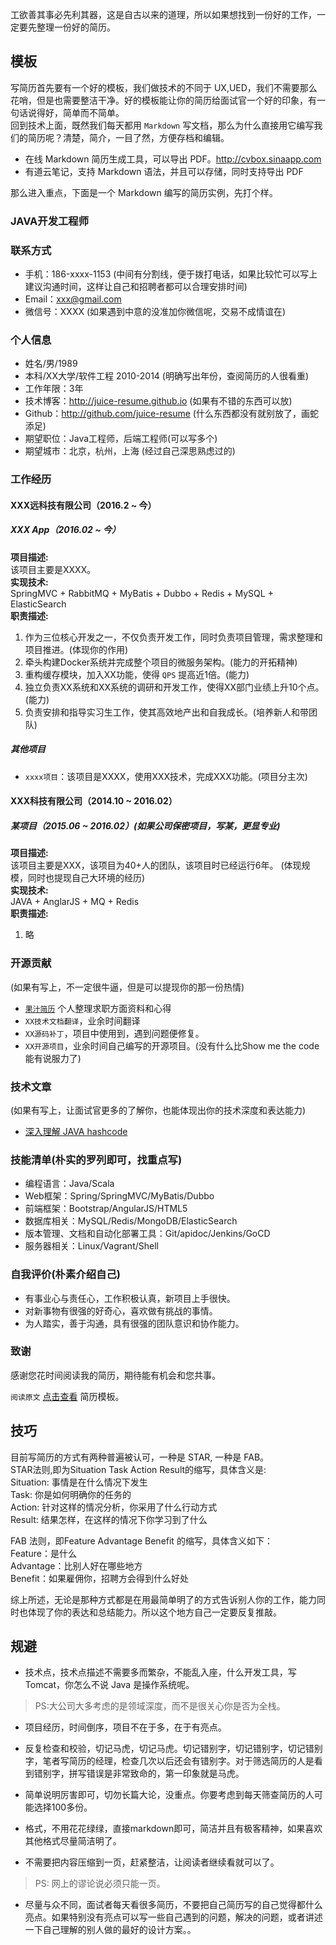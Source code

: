 工欲善其事必先利其器，这是自古以来的道理，所以如果想找到一份好的工作，一定要先整理一份好的简历。

## 模板
写简历首先要有一个好的模板，我们做技术的不同于 UX,UED，我们不需要那么花哨，但是也需要整洁干净。好的模板能让你的简历给面试官一个好的印象，有一句话说得好，简单而不简单。  
回到技术上面，既然我们每天都用 `Markdown` 写文档，那么为什么直接用它编写我们的简历呢？清楚，简介，一目了然，方便存档和编辑。  
- 在线 Markdown 简历生成工具，可以导出 PDF。http://cvbox.sinaapp.com  
- 有道云笔记，支持 Markdown 语法，并且可以存储，同时支持导出 PDF


那么进入重点，下面是一个 Markdown 编写的简历实例，先打个样。
### JAVA开发工程师
### 联系方式
- 手机：186-xxxx-1153 (中间有分割线，便于拨打电话，如果比较忙可以写上建议沟通时间，这样让自己和招聘者都可以合理安排时间)
- Email：xxx@gmail.com
- 微信号：XXXX (如果遇到中意的没准加你微信呢，交易不成情谊在)

### 个人信息
 - 姓名/男/1989 
 - 本科/XX大学/软件工程 2010-2014 (明确写出年份，查阅简历的人很看重)
 - 工作年限：3年
 - 技术博客：http://juice-resume.github.io   (如果有不错的东西可以放)
 - Github：http://github.com/juice-resume   (什么东西都没有就别放了，画蛇添足)
 - 期望职位：Java工程师，后端工程师(可以写多个)
 - 期望城市：北京，杭州，上海 (经过自己深思熟虑过的)

### 工作经历
#### XXX远科技有限公司（2016.2 ~ 今）
##### XXX App（2016.02 ~ 今）
**项目描述:**  
该项目主要是XXXX。  
**实现技术:**  
SpringMVC + RabbitMQ + MyBatis + Dubbo + Redis + MySQL + ElasticSearch  
**职责描述:**  
1. 作为三位核心开发之一，不仅负责开发工作，同时负责项目管理，需求整理和项目推进。(体现你的作用)
2. 牵头构建Docker系统并完成整个项目的微服务架构。(能力的开拓精神)
3. 重构缓存模块，加入XX功能，使得 `QPS` 提高近1倍。(能力)
4. 独立负责XX系统和XX系统的调研和开发工作，使得XX部门业绩上升10个点。(能力)
5. 负责安排和指导实习生工作，使其高效地产出和自我成长。(培养新人和带团队)

##### 其他项目
 - `xxxx项目`：该项目是XXXX，使用XXX技术，完成XXX功能。(项目分主次)

#### XXX科技有限公司（2014.10 ~ 2016.02）
##### 某项目（2015.06 ~ 2016.02）(如果公司保密项目，写某，更显专业)  
**项目描述:**  
该项目主要是XXX，该项目为40+人的团队，该项目时已经运行6年。 (体现规模，同时也提现自己大环境的经历)   
**实现技术:**  
JAVA + AnglarJS + MQ + Redis  
**职责描述:**  
1. 略

### 开源贡献
(如果有写上，不一定很牛逼，但是可以提现你的那一份热情)
- [`果汁简历`](http://github.com/juice-resume) 个人整理求职方面资料和心得
- `XX技术文档翻译`，业余时间翻译
- `XX源码补丁`，项目中使用到，遇到问题便修复。
- `XX开源项目`，业余时间自己编写的开源项目。(没有什么比Show me the code能有说服力了)

### 技术文章
(如果有写上，让面试官更多的了解你，也能体现出你的技术深度和表达能力)
- [深入理解 JAVA hashcode](http://www.majiang.life/blog/deep-dive-on-java-hashcode/)

### 技能清单(朴实的罗列即可，找重点写)
- 编程语言：Java/Scala
- Web框架：Spring/SpringMVC/MyBatis/Dubbo
- 前端框架：Bootstrap/AngularJS/HTML5
- 数据库相关：MySQL/Redis/MongoDB/ElasticSearch
- 版本管理、文档和自动化部署工具：Git/apidoc/Jenkins/GoCD
- 服务器相关：Linux/Vagrant/Shell

### 自我评价(朴素介绍自己)
- 有事业心与责任心，工作积极认真，新项目上手很快。
- 对新事物有很强的好奇心，喜欢做有挑战的事情。
- 为人踏实，善于沟通，具有很强的团队意识和协作能力。
### 致谢
感谢您花时间阅读我的简历，期待能有机会和您共事。  

`阅读原文` [点击查看](https://github.com/juice-resume/juice-resume.github.io/blob/master/%E7%AE%80%E5%8E%86%E6%A8%A1%E6%9D%BF.md) 简历模板。

## 技巧
目前写简历的方式有两种普遍被认可，一种是 STAR, 一种是 FAB。  
STAR法则,即为Situation Task Action Result的缩写，具体含义是:  
Situation: 事情是在什么情况下发生  
Task: 你是如何明确你的任务的  
Action: 针对这样的情况分析，你采用了什么行动方式  
Result: 结果怎样，在这样的情况下你学习到了什么 

FAB 法则，即Feature Advantage Benefit 的缩写，具体含义如下：  
Feature：是什么  
Advantage：比别人好在哪些地方  
Benefit：如果雇佣你，招聘方会得到什么好处  

综上所述，无论是那种方式都是在用最简单明了的方式告诉别人你的工作，能力同时也体现了你的表达和总结能力。所以这个地方自己一定要反复推敲。

## 规避

- 技术点，技术点描述不需要多而繁杂，不能乱入座，什么开发工具，写 Tomcat，你怎么不说 Java 是操作系统呢。     
 > PS:大公司大多考虑的是领域深度，而不是很关心你是否为全栈。

- 项目经历，时间倒序，项目不在于多，在于有亮点。

- 反复检查和校验，切记马虎，切记马虎。切记错别字，切记错别字，切记错别字，笔者写简历的经理，检查几次以后还会有错别字。对于筛选简历的人是看到错别字，拼写错误是非常致命的，第一印象就是马虎。

- 简单说明厉害即可，切勿长篇大论，没重点。你要考虑到每天筛查简历的人可能选择100多份。
- 格式，不用花花绿绿，直接markdown即可，简洁并且有极客精神，如果喜欢其他格式尽量简洁明了。
- 不需要把内容压缩到一页，赶紧整洁，让阅读者继续看就可以了。
> PS: 网上的谬论说必须只能一页。
- 尽量与众不同，面试者每天看很多简历，不要把自己简历写的自己觉得都什么亮点。如果特别没有亮点可以写一些自己遇到的问题，解决的问题，或者讲述一下自己理解的别人做的最好的设计方案。。
